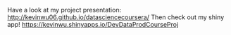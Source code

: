 Have a look at my project presentation:
http://kevinwu06.github.io/datasciencecoursera/
Then check out my shiny app!
https://kevinwu.shinyapps.io/DevDataProdCourseProj
